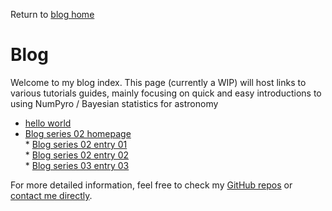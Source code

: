   
  
Return to [blog home](.\bloghome.html)  
  
# Blog
  

  
Welcome to my blog index. This page (currently a WIP) will host links to various tutorials guides, mainly focusing on quick and easy introductions to using NumPyro / Bayesian statistics for astronomy  
* [hello world](.\01_helloworld\01helloworld_out.html)  
* [Blog series 02 homepage](.\02_series\02home.html)  
	  * [Blog series 02 entry 01](.\02_series\02_01_entryone\./entry02-02.html)  
	  * [Blog series 02 entry 02](.\02_series\02_02_entrytwo\./item2.html)  
	  * [Blog series 03 entry 03](.\02_series\02_03_entrythree\./item2.html)  
  
  
For more detailed information, feel free to check my [GitHub repos](https://github.com/HughMcDougall/) or [contact me directly](hughmcdougallemail@gmail.com).  
  
